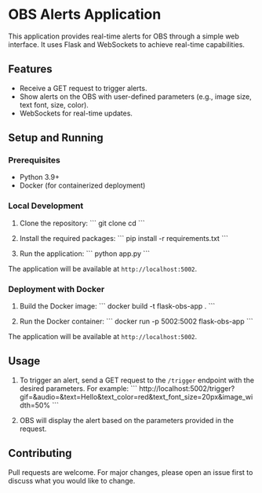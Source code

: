 # OBS Alerts Application

This application provides real-time alerts for OBS through a simple web interface. It uses Flask and WebSockets to achieve real-time capabilities.

## Features

- Receive a GET request to trigger alerts.
- Show alerts on the OBS with user-defined parameters (e.g., image size, text font, size, color).
- WebSockets for real-time updates.

## Setup and Running

### Prerequisites

- Python 3.9+
- Docker (for containerized deployment)

### Local Development

1. Clone the repository:
   \```
   git clone <repository-url>
   cd <repository-dir>
   \```

2. Install the required packages:
   \```
   pip install -r requirements.txt
   \```

3. Run the application:
   \```
   python app.py
   \```

The application will be available at `http://localhost:5002`.

### Deployment with Docker

1. Build the Docker image:
   \```
   docker build -t flask-obs-app .
   \```

2. Run the Docker container:
   \```
   docker run -p 5002:5002 flask-obs-app
   \```

The application will be available at `http://localhost:5002`.

## Usage

1. To trigger an alert, send a GET request to the `/trigger` endpoint with the desired parameters. For example:
   \```
   http://localhost:5002/trigger?gif=<gif-url>&audio=<audio-url>&text=Hello&text_color=red&text_font_size=20px&image_width=50%
   \```

2. OBS will display the alert based on the parameters provided in the request.

## Contributing

Pull requests are welcome. For major changes, please open an issue first to discuss what you would like to change.
